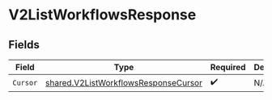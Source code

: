 # V2ListWorkflowsResponse


## Fields

| Field                                                                                               | Type                                                                                                | Required                                                                                            | Description                                                                                         |
| --------------------------------------------------------------------------------------------------- | --------------------------------------------------------------------------------------------------- | --------------------------------------------------------------------------------------------------- | --------------------------------------------------------------------------------------------------- |
| `Cursor`                                                                                            | [shared.V2ListWorkflowsResponseCursor](../../../pkg/models/shared/v2listworkflowsresponsecursor.md) | :heavy_check_mark:                                                                                  | N/A                                                                                                 |